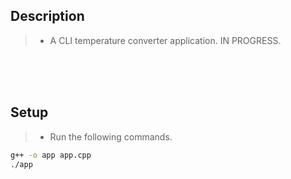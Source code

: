 ## Description
> - A CLI temperature converter application. IN PROGRESS.

<br />
<br />
<br />



## Setup
> - Run the following commands.

```bash
g++ -o app app.cpp
./app
```

